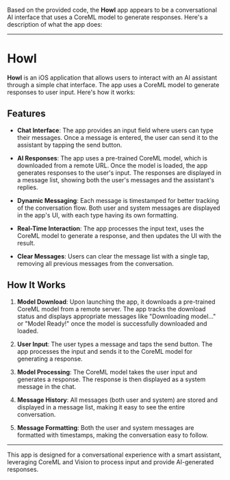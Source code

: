 Based on the provided code, the **Howl** app appears to be a conversational AI interface that uses a CoreML model to generate responses. Here's a description of what the app does:

---

# Howl

**Howl** is an iOS application that allows users to interact with an AI assistant through a simple chat interface. The app uses a CoreML model to generate responses to user input. Here's how it works:

## Features

- **Chat Interface**: The app provides an input field where users can type their messages. Once a message is entered, the user can send it to the assistant by tapping the send button.
  
- **AI Responses**: The app uses a pre-trained CoreML model, which is downloaded from a remote URL. Once the model is loaded, the app generates responses to the user's input. The responses are displayed in a message list, showing both the user's messages and the assistant's replies.

- **Dynamic Messaging**: Each message is timestamped for better tracking of the conversation flow. Both user and system messages are displayed in the app's UI, with each type having its own formatting.

- **Real-Time Interaction**: The app processes the input text, uses the CoreML model to generate a response, and then updates the UI with the result.

- **Clear Messages**: Users can clear the message list with a single tap, removing all previous messages from the conversation.

## How It Works

1. **Model Download**: Upon launching the app, it downloads a pre-trained CoreML model from a remote server. The app tracks the download status and displays appropriate messages like "Downloading model..." or "Model Ready!" once the model is successfully downloaded and loaded.

2. **User Input**: The user types a message and taps the send button. The app processes the input and sends it to the CoreML model for generating a response.

3. **Model Processing**: The CoreML model takes the user input and generates a response. The response is then displayed as a system message in the chat.

4. **Message History**: All messages (both user and system) are stored and displayed in a message list, making it easy to see the entire conversation.

5. **Message Formatting**: Both the user and system messages are formatted with timestamps, making the conversation easy to follow.

---

This app is designed for a conversational experience with a smart assistant, leveraging CoreML and Vision to process input and provide AI-generated responses.

